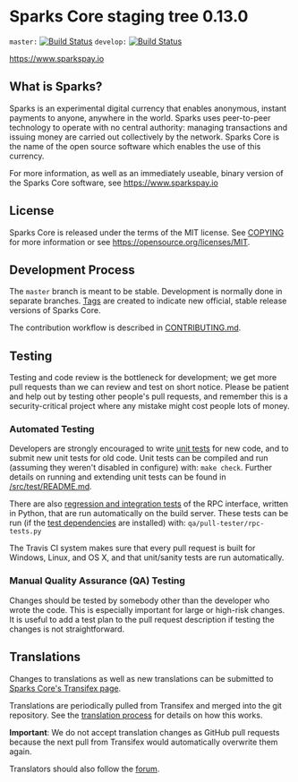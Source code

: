 Sparks Core staging tree 0.13.0
===============================

`master:` [![Build Status](https://travis-ci.org/sparkspay/sparks.svg?branch=master)](https://travis-ci.org/sparkspay/sparks) `develop:` [![Build Status](https://travis-ci.org/sparkspay/sparks.svg?branch=develop)](https://travis-ci.org/sparkspay/sparks/branches)

https://www.sparkspay.io


What is Sparks?
----------------

Sparks is an experimental digital currency that enables anonymous, instant
payments to anyone, anywhere in the world. Sparks uses peer-to-peer technology
to operate with no central authority: managing transactions and issuing money
are carried out collectively by the network. Sparks Core is the name of the open
source software which enables the use of this currency.

For more information, as well as an immediately useable, binary version of
the Sparks Core software, see https://www.sparkspay.io


License
-------

Sparks Core is released under the terms of the MIT license. See [COPYING](COPYING) for more
information or see https://opensource.org/licenses/MIT.

Development Process
-------------------

The `master` branch is meant to be stable. Development is normally done in separate branches.
[Tags](https://github.com/sparkspayofficial/sparks/tags) are created to indicate new official,
stable release versions of Sparks Core.

The contribution workflow is described in [CONTRIBUTING.md](CONTRIBUTING.md).

Testing
-------

Testing and code review is the bottleneck for development; we get more pull
requests than we can review and test on short notice. Please be patient and help out by testing
other people's pull requests, and remember this is a security-critical project where any mistake might cost people
lots of money.

### Automated Testing

Developers are strongly encouraged to write [unit tests](src/test/README.md) for new code, and to
submit new unit tests for old code. Unit tests can be compiled and run
(assuming they weren't disabled in configure) with: `make check`. Further details on running
and extending unit tests can be found in [/src/test/README.md](/src/test/README.md).

There are also [regression and integration tests](/qa) of the RPC interface, written
in Python, that are run automatically on the build server.
These tests can be run (if the [test dependencies](/qa) are installed) with: `qa/pull-tester/rpc-tests.py`

The Travis CI system makes sure that every pull request is built for Windows, Linux, and OS X, and that unit/sanity tests are run automatically.

### Manual Quality Assurance (QA) Testing

Changes should be tested by somebody other than the developer who wrote the
code. This is especially important for large or high-risk changes. It is useful
to add a test plan to the pull request description if testing the changes is
not straightforward.

Translations
------------

Changes to translations as well as new translations can be submitted to
[Sparks Core's Transifex page](https://www.transifex.com/projects/p/sparks/).

Translations are periodically pulled from Transifex and merged into the git repository. See the
[translation process](doc/translation_process.md) for details on how this works.

**Important**: We do not accept translation changes as GitHub pull requests because the next
pull from Transifex would automatically overwrite them again.

Translators should also follow the [forum](https://www.sparkspay.io/forum/topic/sparks-worldwide-collaboration.88/).
